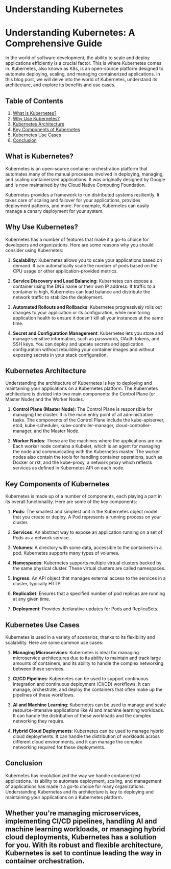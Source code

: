 # Understanding Kubernetes
# Understanding Kubernetes: A Comprehensive Guide

In the world of software development, the ability to scale and deploy applications efficiently is a crucial factor. This is where Kubernetes comes in. Kubernetes, also known as K8s, is an open-source platform designed to automate deploying, scaling, and managing containerized applications. In this blog post, we will delve into the world of Kubernetes, understand its architecture, and explore its benefits and use cases.

## Table of Contents

1. [What is Kubernetes?](#what-is-kubernetes)
2. [Why Use Kubernetes?](#why-use-kubernetes)
3. [Kubernetes Architecture](#kubernetes-architecture)
4. [Key Components of Kubernetes](#key-components-of-kubernetes)
5. [Kubernetes Use Cases](#kubernetes-use-cases)
6. [Conclusion](#conclusion)

## What is Kubernetes? <a name="what-is-kubernetes"></a>

Kubernetes is an open-source container orchestration platform that automates many of the manual processes involved in deploying, managing, and scaling containerized applications. It was originally designed by Google and is now maintained by the Cloud Native Computing Foundation.

Kubernetes provides a framework to run distributed systems resiliently. It takes care of scaling and failover for your applications, provides deployment patterns, and more. For example, Kubernetes can easily manage a canary deployment for your system.

## Why Use Kubernetes? <a name="why-use-kubernetes"></a>

Kubernetes has a number of features that make it a go-to choice for developers and organizations. Here are some reasons why you should consider using Kubernetes:

1. **Scalability**: Kubernetes allows you to scale your applications based on demand. It can automatically scale the number of pods based on the CPU usage or other application-provided metrics.

2. **Service Discovery and Load Balancing**: Kubernetes can expose a container using the DNS name or their own IP address. If traffic to a container is high, Kubernetes can load balance and distribute the network traffic to stabilize the deployment.

3. **Automated Rollouts and Rollbacks**: Kubernetes progressively rolls out changes to your application or its configuration, while monitoring application health to ensure it doesn't kill all your instances at the same time.

4. **Secret and Configuration Management**: Kubernetes lets you store and manage sensitive information, such as passwords, OAuth tokens, and SSH keys. You can deploy and update secrets and application configuration without rebuilding your container images and without exposing secrets in your stack configuration.

## Kubernetes Architecture <a name="kubernetes-architecture"></a>

Understanding the architecture of Kubernetes is key to deploying and maintaining your applications on a Kubernetes platform. The Kubernetes architecture is divided into two main components: the Control Plane (or Master Node) and the Worker Nodes.

1. **Control Plane (Master Node)**: The Control Plane is responsible for managing the cluster. It is the main entry point of all administrative tasks. The components of the Control Plane include the kube-apiserver, etcd, kube-scheduler, kube-controller-manager, cloud-controller-manager, and the Master Node.

2. **Worker Nodes**: These are the machines where the applications are run. Each worker node contains a Kubelet, which is an agent for managing the node and communicating with the Kubernetes master. The worker nodes also contain the tools for handling container operations, such as Docker or rkt, and the kube-proxy, a network proxy which reflects services as defined in Kubernetes API on each node.

## Key Components of Kubernetes <a name="key-components-of-kubernetes"></a>

Kubernetes is made up of a number of components, each playing a part in its overall functionality. Here are some of the key components:

1. **Pods**: The smallest and simplest unit in the Kubernetes object model that you create or deploy. A Pod represents a running process on your cluster.

2. **Services**: An abstract way to expose an application running on a set of Pods as a network service.

3. **Volumes**: A directory with some data, accessible to the containers in a pod. Kubernetes supports many types of volumes.

4. **Namespaces**: Kubernetes supports multiple virtual clusters backed by the same physical cluster. These virtual clusters are called namespaces.

5. **Ingress**: An API object that manages external access to the services in a cluster, typically HTTP.

6. **ReplicaSet**: Ensures that a specified number of pod replicas are running at any given time.

7. **Deployment**: Provides declarative updates for Pods and ReplicaSets.

## Kubernetes Use Cases <a name="kubernetes-use-cases"></a>

Kubernetes is used in a variety of scenarios, thanks to its flexibility and scalability. Here are some common use cases:

1. **Managing Microservices**: Kubernetes is ideal for managing microservice architectures due to its ability to maintain and track large amounts of containers, and its ability to handle the complex networking between these services.

2. **CI/CD Pipelines**: Kubernetes can be used to support continuous integration and continuous deployment (CI/CD) workflows. It can manage, orchestrate, and deploy the containers that often make up the pipelines of these workflows.

3. **AI and Machine Learning**: Kubernetes can be used to manage and scale resource-intensive applications like AI and machine learning workloads. It can handle the distribution of these workloads and the complex networking they require.

4. **Hybrid Cloud Deployments**: Kubernetes can be used to manage hybrid cloud deployments. It can handle the distribution of workloads across different cloud environments, and it can manage the complex networking required for these deployments.

## Conclusion <a name="conclusion"></a>

Kubernetes has revolutionized the way we handle containerized applications. Its ability to automate deployment, scaling, and management of applications has made it a go-to choice for many organizations. Understanding Kubernetes and its architecture is key to deploying and maintaining your applications on a Kubernetes platform.

Whether you're managing microservices, implementing CI/CD pipelines, handling AI and machine learning workloads, or managing hybrid cloud deployments, Kubernetes has a solution for you. With its robust and flexible architecture, Kubernetes is set to continue leading the way in container orchestration.
---
